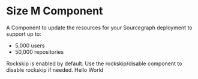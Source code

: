 # Size M Component

A Component to update the resources for your Sourcegraph deployment to support up to:

- 5,000 users
- 50,000 repositories

Rockskip is enabled by default. Use the rockskip/disable component to disable rockskip if needed.
Hello World
